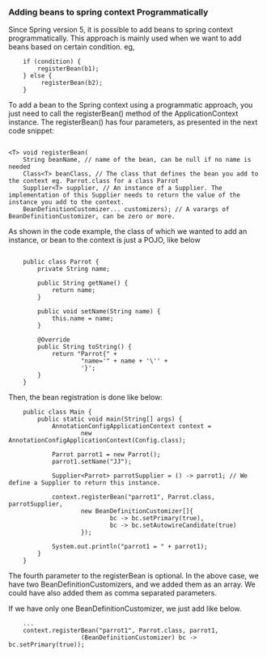 ### Adding beans to spring context Programmatically

Since Spring version 5, it is possible to add beans to spring context programmatically. This approach is mainly used
when we want to add beans based on certain condition. eg, 
```
    if (condition) {
        registerBean(b1);
    } else {
         registerBean(b2);
    }
```

To add a bean to the Spring context using a programmatic approach, you just need to call 
the registerBean() method of the ApplicationContext instance. 
The registerBean() has four parameters, as presented in the next code snippet:

```
    
<T> void registerBean(
    String beanName, // name of the bean, can be null if no name is needed
    Class<T> beanClass, // The class that defines the bean you add to the context eg. Parrot.class for a class Parrot
    Supplier<T> supplier, // An instance of a Supplier. The implementation of this Supplier needs to return the value of the instance you add to the context.
    BeanDefinitionCustomizer... customizers); // A varargs of BeanDefinitionCustomizer, can be zero or more.
```

As shown in the code example, the class of which we wanted to add an instance, or bean to the context is just a POJO, like below

```

    public class Parrot {
        private String name;

        public String getName() {
            return name;
        }

        public void setName(String name) {
            this.name = name;
        }

        @Override
        public String toString() {
            return "Parrot{" +
                    "name='" + name + '\'' +
                    '}';
        }
    }
```

Then, the bean registration is done like below:

```
    public class Main {
        public static void main(String[] args) {
            AnnotationConfigApplicationContext context =
                    new AnnotationConfigApplicationContext(Config.class);
    
            Parrot parrot1 = new Parrot();
            parrot1.setName("JJ");
            
            Supplier<Parrot> parrotSupplier = () -> parrot1; // We define a Supplier to return this instance.
    
            context.registerBean("parrot1", Parrot.class, parrotSupplier,
                    new BeanDefinitionCustomizer[]{
                            bc -> bc.setPrimary(true),
                            bc -> bc.setAutowireCandidate(true)
                    });
    
            System.out.println("parrot1 = " + parrot1);
        }
    }

```

The fourth parameter to the registerBean is optional. In the above case, we have two BeanDefinitionCustomizers, 
and we added them as an array. We could have also added them as comma separated parameters.

If we have only one BeanDefinitionCustomizer, we just add like below.

```
    ...
    context.registerBean("parrot1", Parrot.class, parrot1,
                    (BeanDefinitionCustomizer) bc -> bc.setPrimary(true));
```

